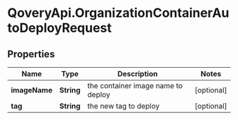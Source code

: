 # QoveryApi.OrganizationContainerAutoDeployRequest

## Properties

Name | Type | Description | Notes
------------ | ------------- | ------------- | -------------
**imageName** | **String** | the container image name to deploy | [optional] 
**tag** | **String** | the new tag to deploy | [optional] 


